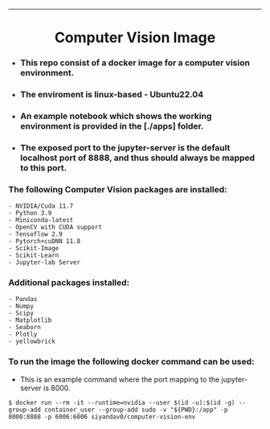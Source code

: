 
---
<h1 style="text-align:center;"> Computer Vision Image </h1>


- ### This repo consist of a docker image for a computer vision environment.
- ### The enviroment is linux-based - Ubuntu22.04
- ### An example notebook which shows the working environment is provided in the [./apps] folder.
- ### The exposed port to the jupyter-server is the default localhost port of 8888, and thus should always be mapped to this port.
    
### The following Computer Vision packages are installed:
```
- NVIDIA/Cuda 11.7
- Python 3.9
- Miniconda-latest
- OpenCV with CUDA support
- Tensoflow 2.9
- Pytorch+cuDNN 11.8
- Scikit-Image
- Scikit-Learn
- Jupyter-lab Server

```
### Additional packages installed:
```
- Pandas
- Numpy
- Scipy
- Matplotlib
- Seaborn
- Plotly
- yellowbrick

```

### To run the image the following docker command can be used:
- This is an example command where the port mapping to the jupyter-server
  is 8000.

```
$ docker run --rm -it --runtime=nvidia --user $(id -u):$(id -g) --group-add container_user --group-add sudo -v "${PWD}:/app" -p 8000:8888 -p 6006:6006 siyandav0/computer-vision-env

```